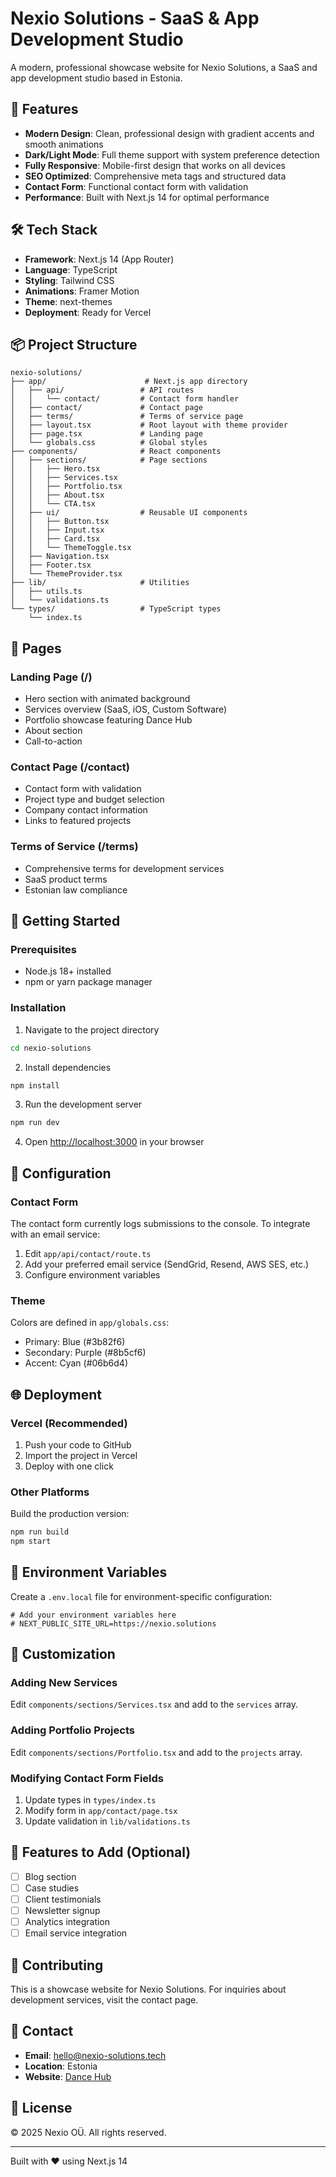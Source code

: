 # Nexio Solutions - SaaS & App Development Studio

A modern, professional showcase website for Nexio Solutions, a SaaS and app development studio based in Estonia.

## 🚀 Features

- **Modern Design**: Clean, professional design with gradient accents and smooth animations
- **Dark/Light Mode**: Full theme support with system preference detection
- **Fully Responsive**: Mobile-first design that works on all devices
- **SEO Optimized**: Comprehensive meta tags and structured data
- **Contact Form**: Functional contact form with validation
- **Performance**: Built with Next.js 14 for optimal performance

## 🛠️ Tech Stack

- **Framework**: Next.js 14 (App Router)
- **Language**: TypeScript
- **Styling**: Tailwind CSS
- **Animations**: Framer Motion
- **Theme**: next-themes
- **Deployment**: Ready for Vercel

## 📦 Project Structure

```
nexio-solutions/
├── app/                      # Next.js app directory
│   ├── api/                 # API routes
│   │   └── contact/         # Contact form handler
│   ├── contact/             # Contact page
│   ├── terms/               # Terms of service page
│   ├── layout.tsx           # Root layout with theme provider
│   ├── page.tsx             # Landing page
│   └── globals.css          # Global styles
├── components/              # React components
│   ├── sections/            # Page sections
│   │   ├── Hero.tsx
│   │   ├── Services.tsx
│   │   ├── Portfolio.tsx
│   │   ├── About.tsx
│   │   └── CTA.tsx
│   ├── ui/                  # Reusable UI components
│   │   ├── Button.tsx
│   │   ├── Input.tsx
│   │   ├── Card.tsx
│   │   └── ThemeToggle.tsx
│   ├── Navigation.tsx
│   ├── Footer.tsx
│   └── ThemeProvider.tsx
├── lib/                     # Utilities
│   ├── utils.ts
│   └── validations.ts
└── types/                   # TypeScript types
    └── index.ts
```

## 🎨 Pages

### Landing Page (/)
- Hero section with animated background
- Services overview (SaaS, iOS, Custom Software)
- Portfolio showcase featuring Dance Hub
- About section
- Call-to-action

### Contact Page (/contact)
- Contact form with validation
- Project type and budget selection
- Company contact information
- Links to featured projects

### Terms of Service (/terms)
- Comprehensive terms for development services
- SaaS product terms
- Estonian law compliance

## 🚀 Getting Started

### Prerequisites
- Node.js 18+ installed
- npm or yarn package manager

### Installation

1. Navigate to the project directory
```bash
cd nexio-solutions
```

2. Install dependencies
```bash
npm install
```

3. Run the development server
```bash
npm run dev
```

4. Open [http://localhost:3000](http://localhost:3000) in your browser

## 📝 Configuration

### Contact Form
The contact form currently logs submissions to the console. To integrate with an email service:

1. Edit `app/api/contact/route.ts`
2. Add your preferred email service (SendGrid, Resend, AWS SES, etc.)
3. Configure environment variables

### Theme
Colors are defined in `app/globals.css`:
- Primary: Blue (#3b82f6)
- Secondary: Purple (#8b5cf6)
- Accent: Cyan (#06b6d4)

## 🌐 Deployment

### Vercel (Recommended)

1. Push your code to GitHub
2. Import the project in Vercel
3. Deploy with one click

### Other Platforms

Build the production version:
```bash
npm run build
npm start
```

## 📄 Environment Variables

Create a `.env.local` file for environment-specific configuration:

```env
# Add your environment variables here
# NEXT_PUBLIC_SITE_URL=https://nexio.solutions
```

## 🎯 Customization

### Adding New Services
Edit `components/sections/Services.tsx` and add to the `services` array.

### Adding Portfolio Projects
Edit `components/sections/Portfolio.tsx` and add to the `projects` array.

### Modifying Contact Form Fields
1. Update types in `types/index.ts`
2. Modify form in `app/contact/page.tsx`
3. Update validation in `lib/validations.ts`

## 📱 Features to Add (Optional)

- [ ] Blog section
- [ ] Case studies
- [ ] Client testimonials
- [ ] Newsletter signup
- [ ] Analytics integration
- [ ] Email service integration

## 🤝 Contributing

This is a showcase website for Nexio Solutions. For inquiries about development services, visit the contact page.

## 📧 Contact

- **Email**: hello@nexio-solutions.tech
- **Location**: Estonia
- **Website**: [Dance Hub](https://dance-hub.io)

## 📄 License

© 2025 Nexio OÜ. All rights reserved.

---

Built with ❤️ using Next.js 14
